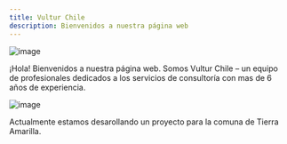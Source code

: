 ```yaml
---
title: Vultur Chile   
description: Bienvenidos a nuestra página web
---
```


![image](https://github.com/konstvatruba/vltr/assets/20729792/4466a5ea-6308-4be6-b317-71ee775faa7c)


¡Hola! Bienvenidos a nuestra página web. Somos Vultur Chile – un equipo de profesionales dedicados a los servicios de consultoría con mas de 6 años de experiencia. 

![image](https://github.com/konstvatruba/vltr/assets/20729792/29a56fd8-689d-4e8a-a6a8-34dd9a5b9202)

Actualmente estamos desarollando un proyecto para la comuna de Tierra Amarilla. 
